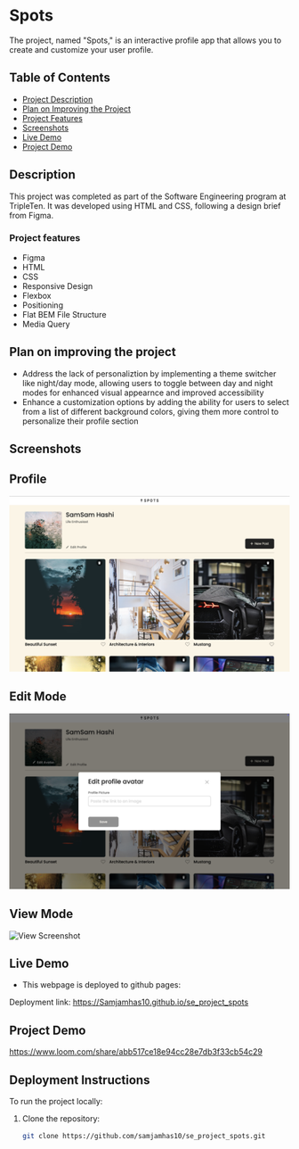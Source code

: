 # Spots

The project, named "Spots," is an interactive profile app that allows you to create and customize your user profile.

## Table of Contents

- [Project Description](#project-description)
- [Plan on Improving the Project](#plan-on-improving-the-project)
- [Project Features](#project-features)
- [Screenshots](#screenshots)
- [Live Demo](#live-demo)
- [Project Demo](#project-demo)

## Description

This project was completed as part of the Software Engineering program at TripleTen. It was developed using HTML and CSS, following a design brief from Figma.

### Project features

- Figma
- HTML
- CSS
- Responsive Design
- Flexbox
- Positioning
- Flat BEM File Structure
- Media Query

## Plan on improving the project

- Address the lack of personaliztion by implementing a theme switcher like night/day mode, allowing users to toggle between day and night modes for enhanced visual appearnce and improved accessibility
- Enhance a customization options by adding the ability for users to select from a list of different background colors, giving them more control to personalize their profile section

## Screenshots

## Profile

![Profile Screenshot](profile-page.png)

## Edit Mode

![Edit Screenshot](edit-mode.png)

## View Mode

![View Screenshot](view-mode.png)

## Live Demo

- This webpage is deployed to github pages:

Deployment link: https://Samjamhas10.github.io/se_project_spots

## Project Demo

https://www.loom.com/share/abb517ce18e94cc28e7db3f33cb54c29

## Deployment Instructions

To run the project locally:

1. Clone the repository:
   ```bash
   git clone https://github.com/samjamhas10/se_project_spots.git
   ```
